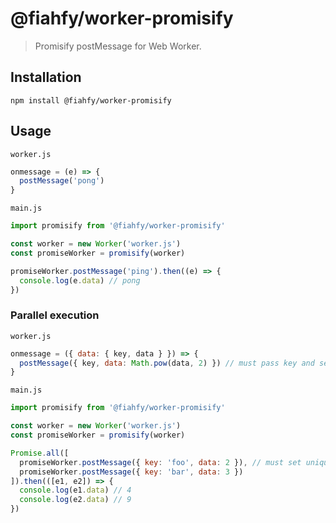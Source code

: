 # @fiahfy/worker-promisify

> Promisify postMessage for Web Worker.

## Installation
```
npm install @fiahfy/worker-promisify
```

## Usage
`worker.js`
```js
onmessage = (e) => {
  postMessage('pong')
}
```
`main.js`
```js
import promisify from '@fiahfy/worker-promisify'

const worker = new Worker('worker.js')
const promiseWorker = promisify(worker)

promiseWorker.postMessage('ping').then((e) => {
  console.log(e.data) // pong
})
```

### Parallel execution
`worker.js`
```js
onmessage = ({ data: { key, data } }) => {
  postMessage({ key, data: Math.pow(data, 2) }) // must pass key and set return value to data
}
```
`main.js`
```js
import promisify from '@fiahfy/worker-promisify'

const worker = new Worker('worker.js')
const promiseWorker = promisify(worker)

Promise.all([
  promiseWorker.postMessage({ key: 'foo', data: 2 }), // must set unique keys
  promiseWorker.postMessage({ key: 'bar', data: 3 })
]).then(([e1, e2]) => {
  console.log(e1.data) // 4
  console.log(e2.data) // 9
})
```
